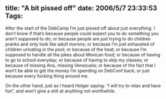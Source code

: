 title: "A bit pissed off"
date: 2006/5/7 23:33:53
Tags: 
---
<p>After the start of the DebCamp I&#8217;m just pissed off about just everything. I don&#8217;t know if that&#8217;s because people could expect you to do something you aren&#8217;t supposed to do; or because people are just trying to do children pranks and only look like adult morons; or because I&#8217;m just exhausted of children urinating in the pool; or because of the heat; or because I&#8217;m supposed to handle all the jokes about Mexican food; or because of having to go to school everyday; or because of having to skip my classes; or because of missing Ana, missing Venezuela; or because of the fact that I won&#8217;t be able to get the money I&#8217;m spending on DebConf back; or just because every fucking thing around me.</p>

<p>On the other hand, just as I heard Holger saying: &#8220;I will try to relax and have fun&#8221;, and won&#8217;t give a shit at anything not worthwhile.</p>
